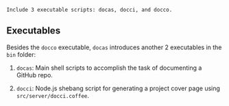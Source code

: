     Include 3 executable scripts: docas, docci, and docco.

## Executables

Besides the `docco` executable, `docas` introduces another 2 executables in the
`bin` folder:

  1. `docas`: Main shell scripts to accomplish the task of documenting a GitHub
  repo.

  2. `docci`: Node.js shebang script for generating a project cover page using
  `src/server/docci.coffee`.
